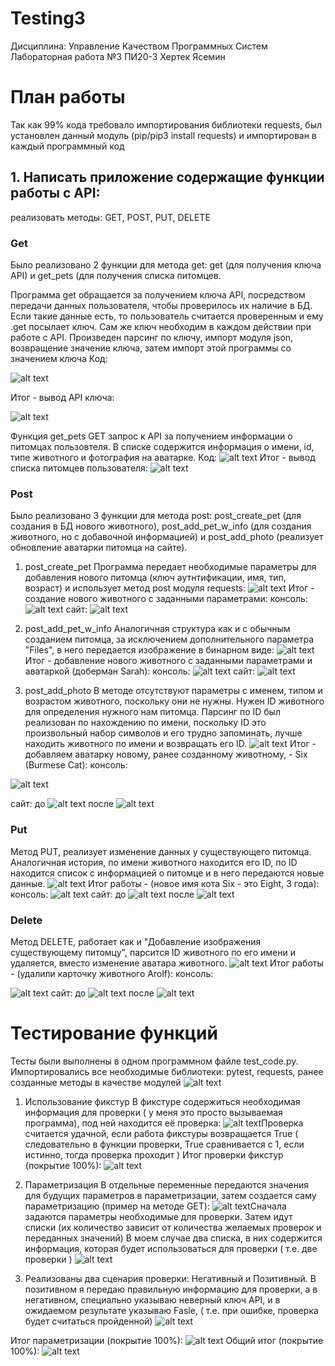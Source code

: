 # Testing3
Дисциплина: Управление Качеством Программных Систем
Лабораторная работа №3
ПИ20-3 Хертек Ясемин

# План работы
Так как 99% кода требовало импортирования библиотеки requests, был установлен данный модуль (pip/pip3 install requests) и импортирован в каждый программный код
## 1. Написать приложение содержащие функции работы с API:
   реализовать методы:
        GET, 
        POST, 
        PUT, 
        DELETE
### Get
Было реализовано 2 функции для метода get: get (для получения ключа API) и get_pets (для получения списка питомцев. 

Программа get обращается за получением ключа API, посредством передачи данных пользователя, чтобы проверилось их наличие в БД. Если такие данные есть, то пользователь считается проверенным и ему .get посылает ключ. Сам же ключ необходим в каждом действии при работе с API.
Произведен парсинг по ключу, импорт модуля json, возвращение значение ключа, затем импорт этой программы со значением ключа
Код:

![alt text](scrn/get_code.png)​

Итог - вывод API ключа:

![alt text](scrn/get_key.png)​

Функция get_pets
GET запрос к API за получением информации о питомцах пользовтеля. В списке содержится информация о имени, id, типе животного и фотография на аватарке.
Код:
![alt text](scrn/get_list_code.png)​
Итог - вывод списка питомцев пользователя:
![alt text](scrn/get_list.png)​

### Post
Было реализовано 3 функции для метода post: post_create_pet (для создания в БД нового животного), post_add_pet_w_info (для создания животного, но с добавочной информацией) и post_add_photo (реализует обновление аватарки питомца на сайте).
1) post_create_pet
Программа передает необходимые параметры для добавления нового питомца (ключ аутнтификации, имя, тип, возраст) и использует метод post модуля requests:
![alt text](scrn/post_create_code.png)​
Итог - создание нового животного с заданными параметрами:
консоль:
![alt text](scrn/post_create.png)​
сайт:
![alt text](scrn/pets.png)​

2) post_add_pet_w_info
Аналогичная структура как и с обычным созданием питомца, за исключением дополнительного параметра "Files", в него передается изображение в бинарном виде:
![alt text](scrn/add_pet_code.png)​
Итог - добавление нового животного с заданными параметрами и аватаркой (доберман Sarah):
консоль:
![alt text](scrn/post_add.png)​
сайт:
![alt text](scrn/sarah_pic.png)​

3) post_add_photo
В методе отсутствуют параметры с именем, типом и возрастом животного, поскольку они не нужны. Нужен ID животного для определения нужного нам питомца.
Парсинг по ID был реализован по нахождению по имени, поскольку ID это произвольный набор символов и его трудно запоминать, лучше находить животного по имени и возвращать его ID.
![alt text](scrn/add_photo_code.png)​
Итог - добавляем аватарку новому, ранее созданному животному, - Six (Burmese Cat):
консоль:

![alt text](scrn/post_add_photo.png)​

сайт:
до
![alt text](scrn/pets.png)​
после
![alt text](scrn/add_photo.png)​

### Put
Метод PUT, реализует изменение данных у существующего питомца. Аналогичная история, по имени животного находится его ID, по ID находится список с информацией о питомце и в него передаются новые данные.
![alt text](scrn/put_code.png)​
Итог работы - (новое имя кота Six - это Eight, 3 года):
консоль:
![alt text](scrn/put.png)​
сайт:
до
![alt text](scrn/add_photo.png)​
после
![alt text](scrn/put_cat.png)​

### Delete
Метод DELETE, работает как и "Добавление изображения существующему питомцу", парсится ID животного по его имени и удаляется, вместо изменение аватара животного.
![alt text](scrn/delete_code.png)​
Итог работы - (удалили карточку животного Arolf):
консоль:

![alt text](scrn/delete.png)​
сайт:
до
![alt text](scrn/delete_before.png)​
после
![alt text](scrn/delete_after.png)​

# Тестирование функций
Тесты были выполнены в одном программном файле test_code.py. Импортировались все необходимые библиотеки: pytest, requests, ранее созданные методы в качестве модулей
![alt text](scrn/imports.png)​

1. Использование фикстур
В фикстуре содержиться необходимая информация для проверки ( у меня это просто вызываемая программа), под ней находится её проверка:
![alt text](scrn/fixt.png)​
Проверка считается удачной, если работа фикстуры возвращается True ( следовательно в функции проверки, True сравнивается с 1, если истинно, тогда проверка проходит )
Итог проверки фикстур (покрытие 100%):
![alt text](scrn/fxt_tt.png)​

2. Параметризация
В отдельные переменные передаются значения для будущих параметров в параметризации, затем создается саму параметризацию (пример на методе GET):
![alt text](scrn/param.png)​
Сначала задаются параметры необходимые для проверки.
Затем идут списки (их количество зависит от количества желаемых проверок и переданных значений) В моем случае два списка, в них содержится информация, которая будет использоваться для проверки ( т.е. две проверки )
![alt text](scrn/scr.png)​

3. Реализованы два сценария проверки: Негативный и Позитивный. В позитивном я передаю правильную информацию для проверки, а в негативном, специально указываю неверный ключ API, и в ожидаемом результате указываю Fasle, ( т.е. при ошибке, проверка будет считаться пройденной)
![alt text](scrn/scr.png)​

Итог параметризации (покрытие 100%):
![alt text](scrn/param_tt.png)​
Общий итог (покрытие 100%):
![alt text](scrn/tt.png)​